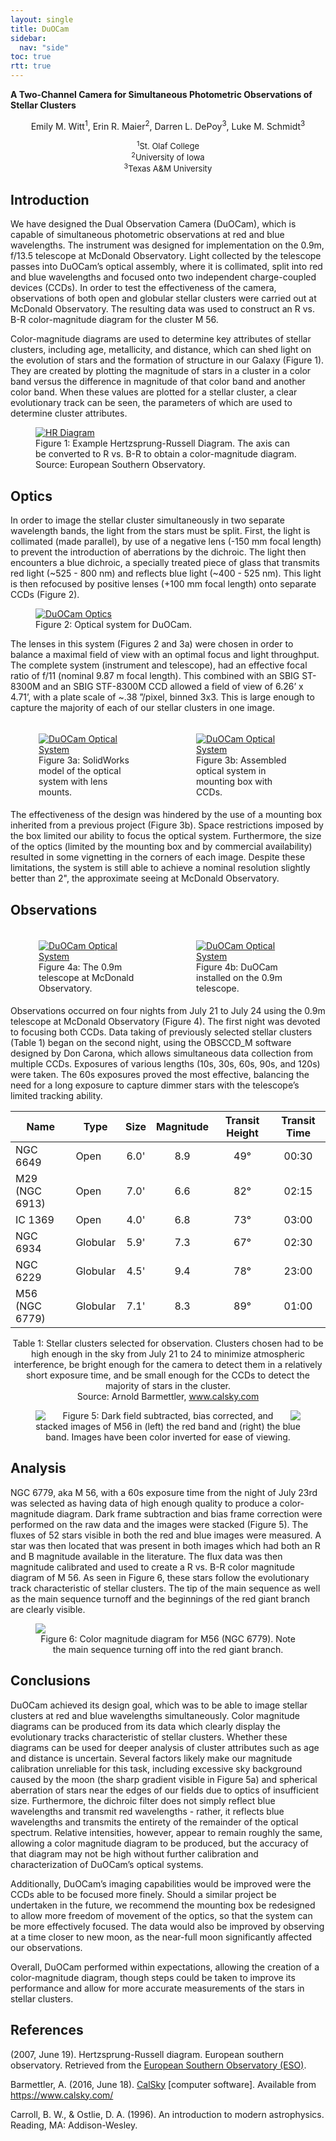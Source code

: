 ```yaml
---
layout: single
title: DuOCam
sidebar:
  nav: "side"
toc: true
rtt: true
---
```

**A Two-Channel Camera for Simultaneous Photometric Observations of Stellar Clusters**

<div style="float:center;margin:auto;max-width:99%;text-align:center;">
  Emily M. Witt<sup>1</sup>, Erin R. Maier<sup>2</sup>, Darren L. DePoy<sup>3</sup>, Luke M. Schmidt<sup>3</sup>
  <div style="float:center;margin:auto;font-size:small;max-width:98%;padding-top:1em">
    <sup>1</sup>St. Olaf College<br>
    <sup>2</sup>University of Iowa<br>
    <sup>3</sup>Texas A&amp;M University<br>
  </div>
</div>

## Introduction
We have designed the Dual Observation Camera (DuOCam), which is capable of simultaneous photometric observations at red and blue wavelengths. The instrument was designed for implementation on the 0.9m, f/13.5  telescope at McDonald Observatory. Light collected by the telescope passes into DuOCam’s optical assembly, where it is collimated, split into red and blue wavelengths and focused onto two independent charge-coupled devices (CCDs). In order to test the effectiveness of the camera, observations of both open and globular stellar clusters were carried out at McDonald Observatory. The resulting data was used to construct an R vs. B-R color-magnitude diagram for the cluster M 56.

Color-magnitude diagrams are used to determine key attributes of stellar clusters, including age, metallicity, and distance, which can shed light on the evolution of stars and the formation of structure in our Galaxy (Figure 1). They are created by plotting the magnitude of stars in a cluster in a color band versus the difference in magnitude of that color band and another color band. When these values are plotted for a stellar cluster, a clear evolutionary track can be seen, the parameters of which are used to determine cluster attributes.

<figure>
  <a href="/instruments/assets/hrdiag.png" target="_blank"><img src="/instruments/assets/hrdiag.png" alt="HR Diagram"></a>
  <figcaption>Figure 1: Example Hertzsprung-Russell Diagram. The axis can be converted to R vs. B-R to obtain a color-magnitude diagram. Source: European Southern Observatory.</figcaption>
</figure>

## Optics
In order to image the stellar cluster simultaneously in two separate wavelength bands, the light from the stars must be split. First, the light is collimated (made parallel), by use of a negative lens (-150 mm focal length) to prevent the introduction of aberrations by the dichroic. The light then encounters a blue dichroic, a specially treated piece of glass that transmits red light (~525 - 800 nm) and reflects blue light (~400 - 525 nm). This light is then refocused by positive lenses (+100 mm focal length) onto separate CCDs (Figure 2).

<figure>
  <a href="/instruments/assets/duooptics.png" target="_blank"><img src="/instruments/assets/duooptics.png" alt="DuOCam Optics"></a>
  <figcaption>Figure 2: Optical system for DuOCam.</figcaption>
</figure>

The lenses in this system (Figures 2 and 3a) were chosen in order to balance a maximal field of view with an optimal focus and light throughput. The complete system (instrument and telescope), had an effective focal ratio of f/11 (nominal 9.87 m focal length). This combined with an SBIG ST-8300M and an SBIG STF-8300M CCD allowed a field of view of 6.26’ x 4.71’, with a plate scale of ~.38 ”/pixel, binned 3x3. This is large enough to capture the majority of each of our stellar clusters in one image.
<div class="clearfix"></div>
<div style="margin: 5px; float: left;max-width:48%;">
<figure>
  <a href="/instruments/assets/duo7.png" target="_blank"><img src="/instruments/assets/duo7.png" alt="DuOCam Optical System"></a>
  <figcaption>Figure 3a: SolidWorks model of the optical system with lens mounts.</figcaption>
</figure>
</div>
<div style="margin: 5px; float: right;max-width:48%;">
<figure>
  <a href="/instruments/assets/duo8.jpg" target="_blank"><img src="/instruments/assets/duo8.jpg" alt="DuOCam Optical System"></a>
  <figcaption>Figure 3b: Assembled optical system in mounting box with CCDs.</figcaption>
</figure>
</div>
<div class="clearfix"></div>
The effectiveness of the design was hindered by the use of a mounting box inherited from a previous project (Figure 3b). Space restrictions imposed by the box limited our ability to focus the optical system. Furthermore, the size of the optics (limited by the mounting box and by commercial availability) resulted in some vignetting in the corners of each image. Despite these limitations, the system  is still able to achieve a nominal resolution slightly better than 2", the approximate seeing at McDonald Observatory.  

## Observations
<div class="clearfix"></div>
<div style="margin: 5px; float: left;max-width:48%;">
<figure>
  <a href="/instruments/assets/duo9.jpg" target="_blank"><img src="/instruments/assets/duo9.jpg" alt="DuOCam Optical System"></a>
  <figcaption>Figure 4a: The 0.9m telescope at McDonald Observatory.</figcaption>
</figure>
</div>
<div style="margin: 5px; float: right;max-width:48%;">
<figure>
  <a href="/instruments/assets/duo10.jpg" target="_blank"><img src="/instruments/assets/duo10.jpg" alt="DuOCam Optical System"></a>
  <figcaption>Figure 4b: DuOCam installed on the 0.9m telescope.</figcaption>
</figure>
</div>
<div class="clearfix"></div>
Observations occurred on four nights from July 21 to July 24 using the 0.9m telescope at McDonald Observatory (Figure 4). The first night was devoted to focusing both CCDs. Data taking of previously selected stellar clusters (Table 1) began on the second night, using the OBSCCD_M software designed by Don Carona, which allows simultaneous data collection from multiple CCDs. Exposures of various lengths (10s, 30s, 60s, 90s, and 120s) were taken. The 60s exposures proved the most effective, balancing the need for a long exposure to capture dimmer stars with the telescope’s limited tracking ability.  

|Name|Type|Size|Magnitude|Transit Height|Transit Time|
|------|------|:------:|:------:|:------:|:------:|
|NGC 6649|Open|6.0'|8.9|49°|00:30|
|M29 (NGC 6913)|Open|7.0'|6.6|82°|02:15|
|IC 1369|Open|4.0'|6.8|73°|03:00|
|NGC 6934|Globular|5.9'|7.3|67°|02:30|
|NGC 6229|Globular|4.5'|9.4|78°|23:00|
|M56 (NGC 6779)|Globular|7.1'|8.3|89°|01:00|

<figcaption><center>Table 1: Stellar clusters selected for observation. Clusters chosen had to be high enough in the sky from July 21 to 24 to minimize atmospheric interference, be bright enough for the camera to detect them in a relatively short exposure time, and be small enough for the CCDs to detect the majority of stars in the cluster.<br>Source: Arnold Barmettler, <a href="www.calsky.com" target="_blank">www.calsky.com</a></center></figcaption>
<figure>
  <div style="margin:auto"><img src="/instruments/assets/image00.png" style="float:left;max-width:48%"><img src="/instruments/assets/image01.png" style="float:right;max-width:48%"></div>
  <figcaption><center>Figure 5: Dark field subtracted, bias corrected, and stacked images of M56 in (left) the red band and (right) the blue band. Images have been color inverted for ease of viewing.</center></figcaption>
</figure>

## Analysis
NGC 6779, aka M 56, with a 60s exposure time from the night of July 23rd was selected as having data of high enough quality to produce a color-magnitude diagram. Dark frame subtraction and bias frame correction were performed on the raw data and the images were stacked (Figure 5). The fluxes of 52 stars visible in both the red and blue images were measured. A star was then located that was present in both images which had both an R and B magnitude available in the literature. The flux data was then magnitude calibrated and used to create a R vs. B-R color magnitude diagram of M 56. As seen in Figure 6, these stars follow the evolutionary track characteristic of stellar clusters. The tip of the main sequence as well as the main sequence turnoff and the beginnings of the red giant branch are clearly visible.  
<figure style="padding-top:-10em">
  <a href="/instruments/assets/image03.jpg" target="_blank"><img src="/instruments/assets/image03.jpg"></a>
  <figcaption><center>Figure 6: Color magnitude diagram for M56 (NGC 6779). Note the main sequence turning off into the red giant branch.</center></figcaption>
</figure>

## Conclusions
DuOCam achieved its design goal, which was to be able to image stellar clusters at red and blue wavelengths simultaneously. Color magnitude diagrams can be produced from its data which clearly display the evolutionary tracks characteristic of stellar clusters. Whether these diagrams can be used for deeper analysis of cluster attributes such as age and distance is uncertain. Several factors likely make our magnitude calibration unreliable for this task, including excessive sky background caused by the moon (the sharp gradient visible in Figure 5a) and spherical aberration of stars near the edges of our fields due to optics of insufficient size. Furthermore, the dichroic filter does not simply reflect blue wavelengths and transmit red wavelengths - rather, it reflects blue wavelengths and transmits the entirety of the remainder of the optical spectrum. Relative intensities, however, appear to remain roughly the same, allowing a color magnitude diagram to be produced, but the accuracy of that diagram may not be high without further calibration and characterization of DuOCam’s optical systems.

Additionally, DuOCam’s imaging capabilities would be improved were the CCDs able to be focused more finely. Should a similar project be undertaken in the future, we recommend the mounting box be redesigned to allow more freedom of movement of the optics, so that the system can be more effectively focused. The data would also be improved by observing at a time closer to new moon, as the near-full moon significantly affected our observations.

Overall, DuOCam performed within expectations, allowing the creation of a color-magnitude diagram, though steps could be taken to improve its performance and allow for more accurate measurements of the stars in stellar clusters.  

## References
(2007, June 19). Hertzsprung-Russell diagram. European southern observatory. Retrieved from the [European Southern Observatory (ESO)](https://www.eso.org/public/images/eso0728c/).  

Barmettler, A. (2016, June 18). [CalSky](https://www.calsky.com/) [computer software].
Available from https://www.calsky.com/  

Carroll, B. W., &amp; Ostlie, D. A. (1996). An introduction to modern astrophysics. Reading, MA: Addison-Wesley.
